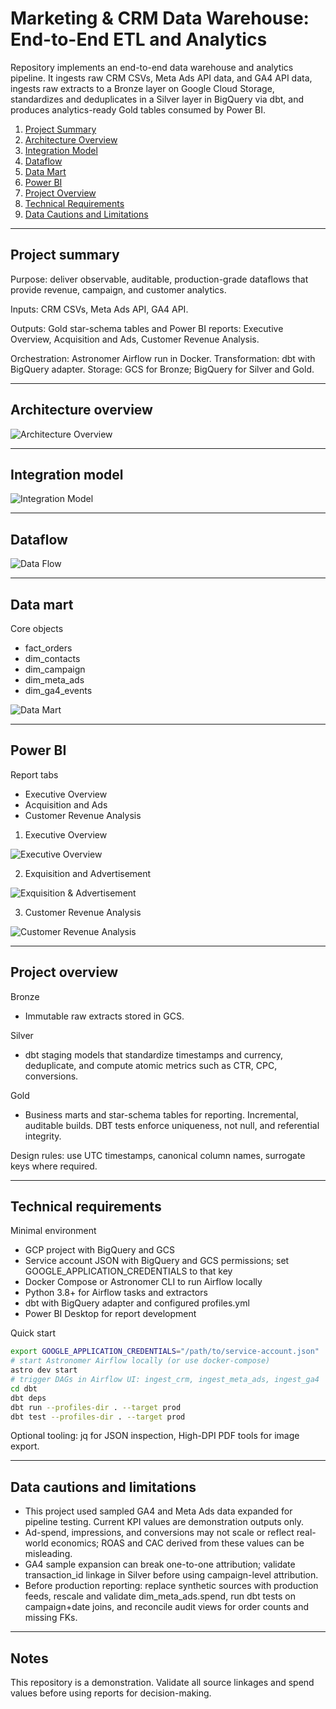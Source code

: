 # Marketing & CRM Data Warehouse: End-to-End ETL and Analytics

Repository implements an end-to-end data warehouse and analytics pipeline. It ingests raw CRM CSVs, Meta Ads API data, and GA4 API data, ingests raw extracts to a Bronze layer on Google Cloud Storage, standardizes and deduplicates in a Silver layer in BigQuery via dbt, and produces analytics-ready Gold tables consumed by Power BI.


1. [Project Summary](#project-summary)
2. [Architecture Overview](#architecture-overview)
3. [Integration Model](#integration-model)
4. [Dataflow](#data-flow)
5. [Data Mart](#data-mart)
6. [Power BI](#power-bi)
7. [Project Overview](#project-overview)
8. [Technical Requirements](#immediate-priorities)
9. [Data Cautions and Limitations](#data-cautions-and-limitations)
---

## Project summary

Purpose: deliver observable, auditable, production-grade dataflows that provide revenue, campaign, and customer analytics.

Inputs: CRM CSVs, Meta Ads API, GA4 API.

Outputs: Gold star-schema tables and Power BI reports: Executive Overview, Acquisition and Ads, Customer Revenue Analysis.

Orchestration: Astronomer Airflow run in Docker. Transformation: dbt with BigQuery adapter. Storage: GCS for Bronze; BigQuery for Silver and Gold.

---

## Architecture overview

![Architecture Overview](docs/screenshots/Data%20Architecture.png)

---

## Integration model

![Integration Model](docs/screenshots/Integration%20Model.png)

---

## Dataflow

![Data Flow](docs/screenshots/DWH_Dataflow.png)

---

## Data mart

Core objects

* fact\_orders
* dim\_contacts
* dim\_campaign
* dim\_meta\_ads
* dim\_ga4\_events

![Data Mart](docs/screenshots/data_marts.png)

---

## Power BI

Report tabs

* Executive Overview
* Acquisition and Ads
* Customer Revenue Analysis

1. Executive Overview

![Executive Overview](docs/screenshots/executive_overview_tab1.png)

2. Exquisition and Advertisement

![Exquisition & Advertisement](docs/screenshots/exquisition_ads_tab2.png)

3. Customer Revenue Analysis

![Customer Revenue Analysis](docs/screenshots/customer_revenue_analysis_tab3.png)

---

## Project overview

Bronze

* Immutable raw extracts stored in GCS.

Silver

* dbt staging models that standardize timestamps and currency, deduplicate, and compute atomic metrics such as CTR, CPC, conversions.

Gold

* Business marts and star-schema tables for reporting. Incremental, auditable builds. DBT tests enforce uniqueness, not null, and referential integrity.

Design rules: use UTC timestamps, canonical column names, surrogate keys where required.

---

## Technical requirements

Minimal environment

* GCP project with BigQuery and GCS
* Service account JSON with BigQuery and GCS permissions; set GOOGLE\_APPLICATION\_CREDENTIALS to that key
* Docker Compose or Astronomer CLI to run Airflow locally
* Python 3.8+ for Airflow tasks and extractors
* dbt with BigQuery adapter and configured profiles.yml
* Power BI Desktop for report development

Quick start

```bash
export GOOGLE_APPLICATION_CREDENTIALS="/path/to/service-account.json"
# start Astronomer Airflow locally (or use docker-compose)
astro dev start
# trigger DAGs in Airflow UI: ingest_crm, ingest_meta_ads, ingest_ga4
cd dbt
dbt deps
dbt run --profiles-dir . --target prod
dbt test --profiles-dir . --target prod
```

Optional tooling: jq for JSON inspection, High-DPI PDF tools for image export.

---

## Data cautions and limitations

* This project used sampled GA4 and Meta Ads data expanded for pipeline testing. Current KPI values are demonstration outputs only.
* Ad-spend, impressions, and conversions may not scale or reflect real-world economics; ROAS and CAC derived from these values can be misleading.
* GA4 sample expansion can break one-to-one attribution; validate transaction\_id linkage in Silver before using campaign-level attribution.
* Before production reporting: replace synthetic sources with production feeds, rescale and validate dim\_meta\_ads.spend, run dbt tests on campaign+date joins, and reconcile audit views for order counts and missing FKs.

---


## Notes

This repository is a demonstration. Validate all source linkages and spend values before using reports for decision-making.


